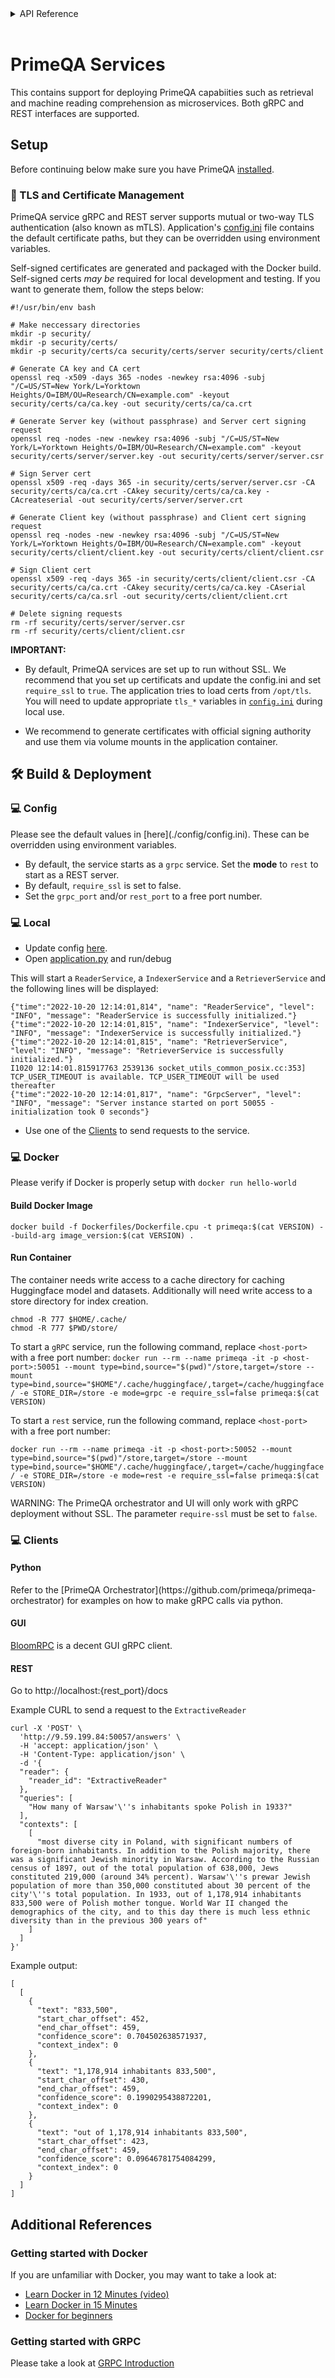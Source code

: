 <!-- START sphinx doc instructions - DO NOT MODIFY next code, please -->
<details>
<summary>API Reference</summary>    

```{eval-rst}

.. autosummary::
    :toctree: _autosummary
    :template: custom-module-template.rst
    :recursive:
   
    primeqa.mrc

```
</details>          
<br>
<!-- END sphinx doc instructions - DO NOT MODIFY above code, please --> 


# PrimeQA Services

This contains support for deploying PrimeQA capabiities such as retrieval and machine reading comprehension as microservices. Both gRPC and REST interfaces are supported. 

## Setup

Before continuing below make sure you have PrimeQA [installed](https://primeqa.github.io/primeqa/installation.html).

<h3>📜 TLS and Certificate Management</h3>

PrimeQA service gRPC and REST server supports mutual or two-way TLS authentication (also known as mTLS). Application's [config.ini](./config/config.ini) file contains the default certificate paths, but they can be overridden using environment variables.

Self-signed certificates are generated and packaged with the Docker build.
Self-signed certs _may be_ required for local development and testing. If you want to generate them, follow the steps below:

```shell
#!/usr/bin/env bash

# Make neccessary directories
mkdir -p security/
mkdir -p security/certs/
mkdir -p security/certs/ca security/certs/server security/certs/client

# Generate CA key and CA cert
openssl req -x509 -days 365 -nodes -newkey rsa:4096 -subj "/C=US/ST=New York/L=Yorktown Heights/O=IBM/OU=Research/CN=example.com" -keyout security/certs/ca/ca.key -out security/certs/ca/ca.crt

# Generate Server key (without passphrase) and Server cert signing request
openssl req -nodes -new -newkey rsa:4096 -subj "/C=US/ST=New York/L=Yorktown Heights/O=IBM/OU=Research/CN=example.com" -keyout security/certs/server/server.key -out security/certs/server/server.csr

# Sign Server cert
openssl x509 -req -days 365 -in security/certs/server/server.csr -CA security/certs/ca/ca.crt -CAkey security/certs/ca/ca.key -CAcreateserial -out security/certs/server/server.crt

# Generate Client key (without passphrase) and Client cert signing request
openssl req -nodes -new -newkey rsa:4096 -subj "/C=US/ST=New York/L=Yorktown Heights/O=IBM/OU=Research/CN=example.com" -keyout security/certs/client/client.key -out security/certs/client/client.csr

# Sign Client cert
openssl x509 -req -days 365 -in security/certs/client/client.csr -CA security/certs/ca/ca.crt -CAkey security/certs/ca/ca.key -CAserial security/certs/ca/ca.srl -out security/certs/client/client.crt

# Delete signing requests
rm -rf security/certs/server/server.csr
rm -rf security/certs/client/client.csr
```

**IMPORTANT:**
- By default, PrimeQA services are set up to run without SSL. We recommend that you set up certificats and update the config.ini and set `require_ssl` to `true`. The application tries to load certs from `/opt/tls`. You will need to update appropriate `tls_*` variables in [`config.ini`](./config/config.ini) during local use.

- We recommend to generate certificates with official signing authority and use them via volume mounts in the application container.

<h2>🛠 Build & Deployment </h2>
<h3>💻 Config</h3>
Please see the default values in [here](./config/config.ini). These can be overridden using environment variables.

- By default, the service starts as a `grpc` service. Set the <b>mode</b> to `rest` to start as a REST server. 
- By default, `require_ssl` is set to false.
- Set the `grpc_port` and/or `rest_port` to a free port number.

<h3>💻 Local</h3> 

- Update config [here](./config/config.ini).
- Open [application.py](./application.py) and run/debug

This will start a `ReaderService`, a `IndexerService` and a `RetrieverService` and the following lines will be displayed:

```
{"time":"2022-10-20 12:14:01,814", "name": "ReaderService", "level": "INFO", "message": "ReaderService is successfully initialized."}
{"time":"2022-10-20 12:14:01,815", "name": "IndexerService", "level": "INFO", "message": "IndexerService is successfully initialized."}
{"time":"2022-10-20 12:14:01,815", "name": "RetrieverService", "level": "INFO", "message": "RetrieverService is successfully initialized."}
I1020 12:14:01.815917763 2539136 socket_utils_common_posix.cc:353] TCP_USER_TIMEOUT is available. TCP_USER_TIMEOUT will be used thereafter
{"time":"2022-10-20 12:14:01,817", "name": "GrpcServer", "level": "INFO", "message": "Server instance started on port 50055 - initialization took 0 seconds"}
```
- Use one of the [Clients](./Clients) to send requests to the service.

<h3>💻 Docker</h3>

Please verify if Docker is properly setup with `docker run hello-world`

<h4> Build Docker Image </h4>

```
docker build -f Dockerfiles/Dockerfile.cpu -t primeqa:$(cat VERSION) --build-arg image_version:$(cat VERSION) .
```
<h4> Run Container </h4>

The container needs write access to a cache directory for caching Huggingface model and datasets.  Additionally will need write access to a store directory for index creation. 

```
chmod -R 777 $HOME/.cache/
chmod -R 777 $PWD/store/
```

To start a `gRPC` service, run the following command, replace `<host-port>` with a free port number:
`
docker run --rm --name primeqa -it -p <host-port>:50051 --mount type=bind,source="$(pwd)"/store,target=/store --mount type=bind,source="$HOME"/.cache/huggingface/,target=/cache/huggingface/ -e STORE_DIR=/store -e mode=grpc -e require_ssl=false primeqa:$(cat VERSION)
`

To start a `rest` service, run the following command, replace `<host-port>` with a free port number:

`
docker run --rm --name primeqa -it -p <host-port>:50052 --mount type=bind,source="$(pwd)"/store,target=/store --mount type=bind,source="$HOME"/.cache/huggingface/,target=/cache/huggingface/ -e STORE_DIR=/store -e mode=rest -e require_ssl=false primeqa:$(cat VERSION)
`

WARNING: The PrimeQA orchestrator and UI will only work with gRPC deployment without SSL. The parameter `require-ssl` must be set to `false`.

<h3>💻 Clients</h3>

<h4>Python</h4>
Refer to the [PrimeQA Orchestrator](https://github.com/primeqa/primeqa-orchestrator) for examples on how to make gRPC calls via python.

<h4>GUI</h4>

[BloomRPC](https://github.com/uw-labs/bloomrpc) is a decent GUI gRPC client.

<h4>REST</h4>

Go to http://localhost:{rest_port}/docs

Example CURL to send a request to the `ExtractiveReader`

```
curl -X 'POST' \
  'http://9.59.199.84:50057/answers' \
  -H 'accept: application/json' \
  -H 'Content-Type: application/json' \
  -d '{
  "reader": {
    "reader_id": "ExtractiveReader"
  },
  "queries": [
    "How many of Warsaw'\''s inhabitants spoke Polish in 1933?"
  ],
  "contexts": [
    [
      "most diverse city in Poland, with significant numbers of foreign-born inhabitants. In addition to the Polish majority, there was a significant Jewish minority in Warsaw. According to the Russian census of 1897, out of the total population of 638,000, Jews constituted 219,000 (around 34% percent). Warsaw'\''s prewar Jewish population of more than 350,000 constituted about 30 percent of the city'\''s total population. In 1933, out of 1,178,914 inhabitants 833,500 were of Polish mother tongue. World War II changed the demographics of the city, and to this day there is much less ethnic diversity than in the previous 300 years of"
    ]
  ]
}'
```
Example output:
```
[
  [
    {
      "text": "833,500",
      "start_char_offset": 452,
      "end_char_offset": 459,
      "confidence_score": 0.704502638571937,
      "context_index": 0
    },
    {
      "text": "1,178,914 inhabitants 833,500",
      "start_char_offset": 430,
      "end_char_offset": 459,
      "confidence_score": 0.1990295438872201,
      "context_index": 0
    },
    {
      "text": "out of 1,178,914 inhabitants 833,500",
      "start_char_offset": 423,
      "end_char_offset": 459,
      "confidence_score": 0.09646781754084299,
      "context_index": 0
    }
  ]
]
```


<h2>Additional References</h2>
<h3>Getting started with Docker</h3>
If you are unfamiliar with Docker, you may want to take a look at:

- [Learn Docker in 12 Minutes (video)](https://www.youtube.com/watch?v=YFl2mCHdv24)
- [Learn Docker in 15 Minutes](https://medium.com/@vegiops/learn-docker-in-15-minutes-87c18cb84cbd)
- [Docker for beginners](https://docker-curriculum.com/)

<h3>Getting started with GRPC</h3>

Please take a look at [GRPC Introduction](https://grpc.io/docs/what-is-grpc/introduction/)
